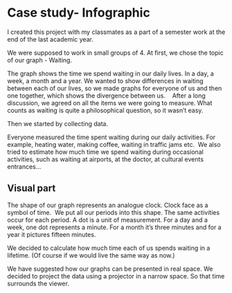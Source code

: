 # Case study- Infographic

I created this project with my classmates as a part of a semester work at the end of the last academic year. 

We were supposed to work in small groups of 4. At first, we chose the topic of our graph - Waiting. 

The graph shows the time we spend waiting in our daily lives. In a day, a week, a month and a year. We wanted to show differences in waiting between each of our lives, so we made graphs for everyone of us and then one together, which shows the divergence between us. 
 
After a long discussion, we agreed on all the items we were going to measure. What counts as waiting is quite a philosophical question, so it wasn’t easy.

Then we started by collecting data. 

Everyone measured the time spent waiting during our daily activities. For example, heating water, making coffee, waiting in traffic jams etc. 
We also tried to estimate how much time we spend waiting during occasional activities, such as waiting at airports, at the doctor, at cultural events entrances…

## Visual part

The shape of our graph represents an analogue clock. Clock face as a symbol of time. 
We put all our periods into this shape. The same activities occur for each period.
A dot is a unit of measurement. For a day and a week, one dot represents a minute. For a month it’s three minutes and for a year it pictures fifteen minutes.

We decided to calculate how much time each of us spends waiting in a lifetime. (Of course if we would live the same way as now.) 

We have suggested how our graphs can be presented in real space. We decided to project the data using a projector in a narrow space. So that time surrounds the viewer.
